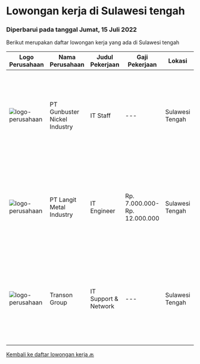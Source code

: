 
  # Lowongan kerja di Sulawesi tengah

  ### Diperbarui pada tanggal Jumat, 15 Juli 2022

  Berikut merupakan daftar lowongan kerja yang ada di Sulawesi tengah

  |Logo Perusahaan | Nama Perusahaan | Judul Pekerjaan | Gaji Pekerjaan | Lokasi | Deskripsi | Tanggal diunggah | Pranala |
  | -------------- | --------------- | --------------- | --------- | --------- | -------------- | ------- | ----------- |
  |![logo-perusahaan](https://image-service-cdn.seek.com.au/b5064dcc65945b6a538802803c5c7964bea2108f/ee4dce1061f3f616224767ad58cb2fc751b8d2dc)|PT Gunbuster Nickel Industry|IT Staff|---|Sulawesi Tengah|Qualifications : Minimun D3 Information Technology/ Information Systems / related field ; Minimum 2 years experience in mining industry ; Minimum...|Senin, 04 Juli 2022|https://www.jobstreet.co.id/id/job/it-staff-3943586?token=0~9f0616db-01c4-459e-826a-584446bcd39c&sectionRank=1&jobId=jobstreet-id-job-3943586|
|![logo-perusahaan](https://i.ibb.co/sqvTCh9/112815900-stock-vector-no-image-available-icon-flat-vector.webp)|PT Langit Metal Industry|IT Engineer|Rp. 7.000.000-Rp. 12.000.000|Sulawesi Tengah|Job Responsibilities: Memahami Troubleshooting dan konfigurasi Hardware PC / Laptop, Printer, scanner Memahami instalasi dan pemeliharaan jaringan,...|Kamis, 30 Juni 2022|https://www.jobstreet.co.id/id/job/it-engineer-3939909?token=0~9f0616db-01c4-459e-826a-584446bcd39c&sectionRank=2&jobId=jobstreet-id-job-3939909|
|![logo-perusahaan](https://image-service-cdn.seek.com.au/cee663d8e796ded43b8d5e7bc6d2f7e16b51b2bf/ee4dce1061f3f616224767ad58cb2fc751b8d2dc)|Transon Group|IT Support & Network|---|Sulawesi Tengah|Job Description: configure and install various devices and services (e.g servers, routers, switches, firewalls, load balancers, VPN) Manage and...|Selasa, 21 Juni 2022|https://www.jobstreet.co.id/id/job/it-support-network-3928167?token=0~9f0616db-01c4-459e-826a-584446bcd39c&sectionRank=3&jobId=jobstreet-id-job-3928167|


  [Kembali ke daftar lowongan kerja 🔙](../README.md#daftar-lowongan-kerja)
  